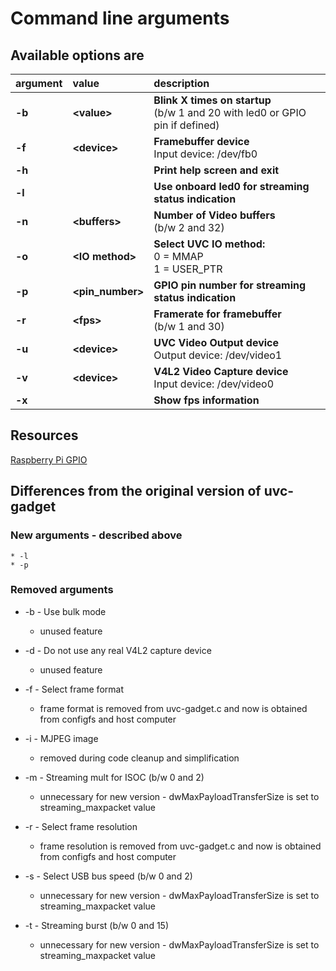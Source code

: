 # Command line arguments

## Available options are

|argument|value|description|
|:-------|:----|:----------|
|**-b**|**\<value\>**|**Blink X times on startup**<br>(b/w 1 and 20 with led0 or GPIO pin if defined)|
|**-f**|**\<device\>**|**Framebuffer device**<br>Input device: /dev/fb0|
|**-h**||**Print help screen and exit**|
|**-l**||**Use onboard led0 for streaming status indication**|
|**-n**|**\<buffers\>**|**Number of Video buffers**<br>(b/w 2 and 32)|
|**-o**|**\<IO method\>**|**Select UVC IO method:**<br>0 = MMAP<br>1 = USER_PTR|
|**-p**|**\<pin_number\>**|**GPIO pin number for streaming status indication**|
|**-r**|**\<fps\>**|**Framerate for framebuffer**<br>(b/w 1 and 30)|
|**-u**|**\<device\>**|**UVC Video Output device**<br>Output device: /dev/video1|
|**-v**|**\<device\>**|**V4L2 Video Capture device**<br>Input device: /dev/video0|
|**-x**||**Show fps information**|


## Resources
[Raspberry Pi GPIO](https://www.raspberrypi.org/documentation/usage/gpio/)


## Differences from the original version of uvc-gadget

### New arguments - described above

    * -l
    * -p

### Removed arguments

 * -b - Use bulk mode
    - unused feature

 * -d - Do not use any real V4L2 capture device
    - unused feature

 * -f - Select frame format
    - frame format is removed from uvc-gadget.c and now is obtained from configfs and host computer

 * -i - MJPEG image
    - removed during code cleanup and simplification

 * -m - Streaming mult for ISOC (b/w 0 and 2)
    - unnecessary for new version - dwMaxPayloadTransferSize is set to streaming_maxpacket value

 * -r - Select frame resolution
    - frame resolution is removed from uvc-gadget.c and now is obtained from configfs and host computer

 * -s - Select USB bus speed (b/w 0 and 2)
    - unnecessary for new version - dwMaxPayloadTransferSize is set to streaming_maxpacket value

 * -t - Streaming burst (b/w 0 and 15)
    - unnecessary for new version - dwMaxPayloadTransferSize is set to streaming_maxpacket value

